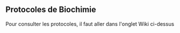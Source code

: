 ## Protocoles de Biochimie

Pour consulter les protocoles, il faut aller dans l'onglet Wiki ci-dessus
 
